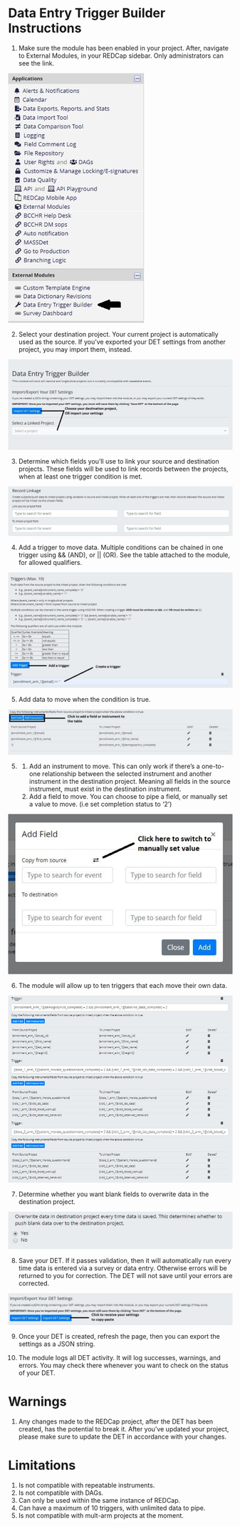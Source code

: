 # Data Entry Trigger Builder Instructions

1. Make sure the module has been enabled in your project. After, navigate to External Modules, in your REDCap sidebar. Only administrators can see the link.

![Step1](imgs/step1.jpg)

2. Select your destination project. Your current project is automatically used as the source. If you’ve exported your DET settings from another project, you may import them, instead.

![Step2](imgs/step2.jpg)

3. Determine which fields you’ll use to link your source and destination projects. These fields will be used to link records between the projects, when at least one trigger condition is met.

![Step3](imgs/step3.jpg)

4. Add a trigger to move data. Multiple conditions can be chained in one trigger using && (AND), or || (OR). See the table attached to the module,  for allowed qualifiers. 

![Step4](imgs/step4.jpg)

5. Add data to move when the condition is true.

![Step5](imgs/step5.jpg)

5.
    1. Add an instrument to move. This can only work if there’s a one-to-one relationship between the selected instrument and another instrument in the destination project. Meaning all fields in the source instrument, must exist in the destination instrument. 
    2. Add a field to move. You can choose to pipe a field, or manually set a value to move. (i.e set completion status to ‘2’)
    
![Step5b](imgs/step5b.jpg)

6. The module will allow up to ten triggers that each move their own data.

![Step6](imgs/step6.jpg)

7. Determine whether you want blank fields to overwrite data in the destination project.

![Step7](imgs/step7.jpg)

8. Save your DET. If it passes validation, then it will automatically run every time data is entered via a survey or data entry. Otherwise errors will be returned to you for correction. The DET will not save until your errors are corrected.

![Step8](imgs/step8.jpg)

9. Once your DET is created, refresh the page, then you can export the settings as a JSON string.

10. The module logs all DET activity. It will log successes, warnings, and errors. You may check there whenever you want to check on the status of your DET.

# Warnings

1. Any changes made to the REDCap project, after the DET has been created, has the potential to break it. After you’ve updated your project, please make sure to update the DET in accordance with your changes.

# Limitations

1. Is not compatible with repeatable instruments.
2. Is not compatible with DAGs.
3. Can only be used within the same instance of REDCap. 
4. Can have a maximum of 10 triggers, with unlimited data to pipe.
5. Is not compatible with mult-arm projects at the moment.
